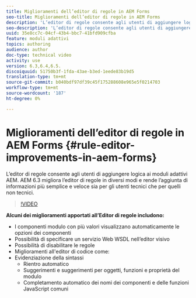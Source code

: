 ```yaml
---
title: Miglioramenti dell’editor di regole in AEM Forms
seo-title: Miglioramenti dell’editor di regole in AEM Forms
description: 'L’editor di regole consente agli utenti di aggiungere logica ai moduli adattivi AEM. AEM 6.3 migliora l’editor di regole in diversi modi e rende l’aggiunta di informazioni più semplice e veloce sia per gli utenti tecnici che per quelli non tecnici. '
seo-description: 'L’editor di regole consente agli utenti di aggiungere logica ai moduli adattivi AEM. AEM 6.3 migliora l’editor di regole in diversi modi e rende l’aggiunta di informazioni più semplice e veloce sia per gli utenti tecnici che per quelli non tecnici. '
uuid: 35e8cc7c-04cf-43b4-bbc7-41bfd909cfba
feature: moduli adattivi
topics: authoring
audience: author
doc-type: technical video
activity: use
version: 6.3,6.4,6.5.
discoiquuid: 51750b3f-1fda-43ae-b3ed-1eede83b19d5
translation-type: tm+mt
source-git-commit: b040bdf97df39c45f175288608e965e5f0214703
workflow-type: tm+mt
source-wordcount: '187'
ht-degree: 0%

---
```



# Miglioramenti dell’editor di regole in AEM Forms {#rule-editor-improvements-in-aem-forms}

L’editor di regole consente agli utenti di aggiungere logica ai moduli adattivi AEM. AEM 6.3 migliora l’editor di regole in diversi modi e rende l’aggiunta di informazioni più semplice e veloce sia per gli utenti tecnici che per quelli non tecnici.

>[!VIDEO](https://video.tv.adobe.com/v/19653?quality=9&learn=on)

**Alcuni dei miglioramenti apportati all’Editor di regole includono:**

* I componenti modulo con più valori visualizzano automaticamente le opzioni dei componenti
* Possibilità di specificare un servizio Web WSDL nell’editor visivo
* Possibilità di disabilitare le regole
* Miglioramenti all&#39;editor di codice come:
* Evidenziazione della sintassi
   * Rientro automatico
   * Suggerimenti e suggerimenti per oggetti, funzioni e proprietà del modulo
   * Completamento automatico dei nomi dei componenti e delle funzioni JavaScript comuni
